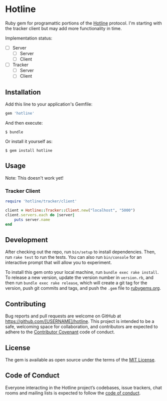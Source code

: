 # Hotline

Ruby gem for programattic portions of the [Hotline](https://en.wikipedia.org/wiki/Hotline_Communications) protocol.
I'm starting with the tracker client but may add more functionality in time.

Implementation status:

- [ ] Server
  - [ ] Server
  - [ ] Client
- [ ] Tracker
  - [ ] Server
  - [ ] Client

## Installation

Add this line to your application's Gemfile:

```ruby
gem 'hotline'
```

And then execute:

    $ bundle

Or install it yourself as:

    $ gem install hotline

## Usage

Note: This doesn't work yet!

### Tracker Client

```ruby
require 'hotline/tracker/client'

client = Hotline::Tracker::Client.new("localhost", "5000")
client.servers.each do |server|
    puts server.name
end
```

## Development

After checking out the repo, run `bin/setup` to install dependencies. Then, run `rake test` to run the tests. You can also run `bin/console` for an interactive prompt that will allow you to experiment.

To install this gem onto your local machine, run `bundle exec rake install`. To release a new version, update the version number in `version.rb`, and then run `bundle exec rake release`, which will create a git tag for the version, push git commits and tags, and push the `.gem` file to [rubygems.org](https://rubygems.org).

## Contributing

Bug reports and pull requests are welcome on GitHub at https://github.com/[USERNAME]/hotline. This project is intended to be a safe, welcoming space for collaboration, and contributors are expected to adhere to the [Contributor Covenant](http://contributor-covenant.org) code of conduct.

## License

The gem is available as open source under the terms of the [MIT License](https://opensource.org/licenses/MIT).

## Code of Conduct

Everyone interacting in the Hotline project’s codebases, issue trackers, chat rooms and mailing lists is expected to follow the [code of conduct](https://github.com/[USERNAME]/hotline/blob/master/CODE_OF_CONDUCT.md).
